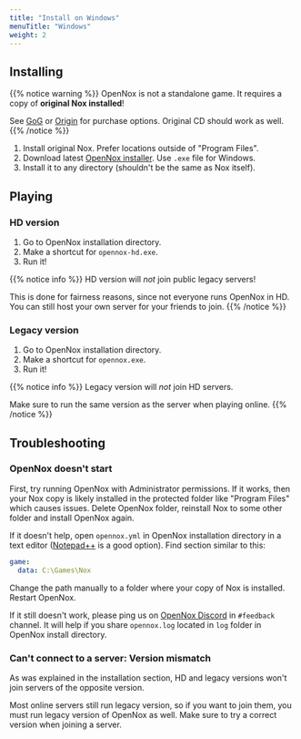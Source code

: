 ```yaml
---
title: "Install on Windows"
menuTitle: "Windows"
weight: 2
---
```


## Installing

{{% notice warning %}}
OpenNox is not a standalone game. It requires a copy of **original Nox installed**!

See [GoG](https://www.gog.com/game/nox) or [Origin](https://www.origin.com/irl/en-us/store/nox/nox) for purchase options.
Original CD should work as well.
{{% /notice %}}

1. Install original Nox. Prefer locations outside of "Program Files".
2. Download latest [OpenNox installer](https://github.com/opennox/opennox/releases/latest). Use `.exe` file for Windows.
3. Install it to any directory (shouldn't be the same as Nox itself).

## Playing

### HD version

1. Go to OpenNox installation directory.
2. Make a shortcut for `opennox-hd.exe`.
3. Run it!

{{% notice info %}}
HD version will _not_ join public legacy servers!

This is done for fairness reasons, since not everyone runs OpenNox in HD. You can still host your own server for your friends to join.
{{% /notice %}}

### Legacy version

1. Go to OpenNox installation directory.
2. Make a shortcut for `opennox.exe`.
3. Run it!

{{% notice info %}}
Legacy version will _not_ join HD servers.

Make sure to run the same version as the server when playing online.
{{% /notice %}}

## Troubleshooting

### OpenNox doesn't start

First, try running OpenNox with Administrator permissions. 
If it works, then your Nox copy is likely installed in the protected folder like "Program Files" which causes issues. 
Delete OpenNox folder, reinstall Nox to some other folder and install OpenNox again.

If it doesn't help, open `opennox.yml` in OpenNox installation directory in a text editor ([Notepad++](https://notepad-plus-plus.org/) is a good option).
Find section similar to this:

```yaml
game:
  data: C:\Games\Nox
```

Change the path manually to a folder where your copy of Nox is installed. Restart OpenNox.

If it still doesn't work, please ping us on [OpenNox Discord](https://discord.gg/HgDUeXhAyW) in `#feedback` channel.
It will help if you share `opennox.log` located in `log` folder in OpenNox install directory.

### Can't connect to a server: Version mismatch

As was explained in the installation section, HD and legacy versions won't join servers of the opposite version. 

Most online servers still run legacy version, so if you want to join them, you must run legacy version of OpenNox as well. 
Make sure to try a correct version when joining a server.